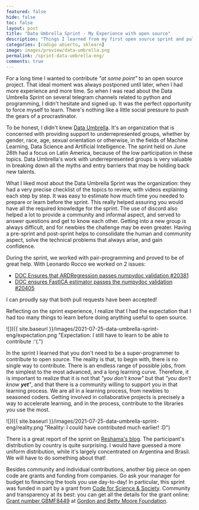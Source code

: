 ```yaml
---
featured: false
hide: false
toc: false
layout: post
title: "Data Umbrella Sprint - My Experience with open source"
description: "Things I learned from my first open source sprint and pull request"
categories: [codigo abierto, sklearn]
image: images/preview/data-umbrella.png
permalink: /sprint-data-umbrella-eng/
comments: true
---
```


For a long time I wanted to contribute _"at some point"_ to an open source project. That ideal moment was always postponed until later, when I had more experience and more time. So when I was read about the Data Umbrella Sprint on several telegram channels related to python and programming, I didn't hesitate and signed up. It was the perfect opportunity to force myself to learn. There's nothing like a little social pressure to push the gears of a procrastinator.

To be honest, I didn't knew [Data Umbrella](https://dataumbrella.org/). It's an organization that is concerned with providing support to underrepresented groups, whether by gender, race, age, sexual orientation or otherwise, in the fields of Machine Learning, Data Science and Artificial Intelligence. The sprint held on June 26th had a focus on Latin America, because of the low participation in these topics. Data Umbrella's work with underrepresented groups is very valuable in breaking down all the myths and entry barriers that may be holding back new talents.

What I liked most about the Data Umbrella Sprint was the organization: they had a very precise checklist of the topics to review, with videos explaining each step by step. It was easy to estimate how much time you needed to prepare or learn before the sprint. This really helped assuring you would have all the required knowledge for the sprint. The use of discord also helped a lot to provide a community and informal aspect, and served to answer questions and get to know each other. Getting into a new group is always difficult, and for newbies the challenge may be even greater. Having a pre-sprint and post-sprint helps to consolidate the human and community aspect, solve the technical problems that always arise, and gain confidence.  

During the sprint, we worked with pair-programming and proved to be of great help. With Leonardo Rocco we worked on 2 issues: 
* [DOC Ensures that ARDRegression passes numpydoc validation #20381](https://github.com/scikit-learn/scikit-learn/pull/20381)
* [DOC ensures FastICA estimator passes the numpydoc validation #20405](https://github.com/scikit-learn/scikit-learn/pull/20405) 

I can proudly say that both pull requests have been accepted!

Reflecting on the sprint experience, I realize that I had the expectation that I had too many things to learn before doing anything useful to open source. 

![]({{ site.baseurl }}/images/2021-07-25-data-umbrella-sprint-eng/expectation.png "Expectation: I still have to learn to be able to contribute :'(.")

In the sprint I learned that you don't need to be a super-programmer to contribute to open source. 
The reality is that, to begin with, there is no single way to contribute. There is an endless range of possible jobs, from the simplest to the most advanced, and a long learning curve. Therefore, it is important to realize that it is not that _"you don't know"_ but that _"you don't know **yet**"_, and that there is a community willing to support you in that learning process. 
We are all in a learning process, from newbies to seasoned coders. Getting involved in collaborative projects is precisely a way to accelerate learning, and in the process, contribute to the libraries you use the most.

![]({{ site.baseurl }}/images/2021-07-25-data-umbrella-sprint-eng/reality.png "Reality: I could have contributed much earlier! :D")

There is a great report of the sprint on [Reshama's blog](https://reshamas.github.io/data-umbrella-latam-2021-scikit-learn-sprint-report/). The participant's distribution by country is quite surprising. I would have guessed a more uniform distribution, while it's largely concentrated on Argentina and Brasil. We will have to do something about that!

Besides community and individual contributions, another big piece on open code are grants and funding from companies. Go ask your manager for budget to financing the tools you use day-to-day! In particular, this sprint was funded in part by a grant from [Code for Science & Society](https://eventfund.codeforscience.org/). Community and transparency at its best: you can get all the details for the grant online: [Grant number GBMF8449](https://www.moore.org/grant-detail?grantId=GBMF8449) at [Gordon and Betty Moore Foundation](https://www.moore.org/).